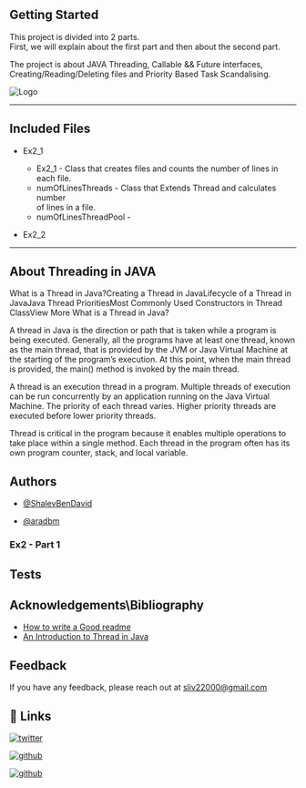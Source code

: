 ## Getting Started

This project is divided into 2 parts.  
First, we will explain about the first part and then about the second part.

The project is about JAVA Threading, Callable && Future interfaces,  
Creating/Reading/Deleting files and Priority Based Task Scandalising.


![Logo](https://www.cronj.com/blog/wp-content/uploads/Untitled-1-1.png)

***

## Included Files
* Ex2_1
  * Ex2_1 - Class that creates files and counts the number of lines in each file.
  * numOfLinesThreads - Class that Extends Thread and calculates number  
  of lines in a file.
  * numOfLinesThreadPool -

* Ex2_2

***

## About Threading in JAVA

What is a Thread in Java?Creating a Thread in JavaLifecycle of a Thread in JavaJava Thread PrioritiesMost Commonly Used Constructors in Thread ClassView More
What is a Thread in Java?

A thread in Java is the direction or path that is taken while a program is being executed. Generally, all the programs have at least one thread, known as the main thread, that is provided by the JVM or Java Virtual Machine at the starting of the program’s execution. At this point, when the main thread is provided, the main() method is invoked by the main thread.

A thread is an execution thread in a program. Multiple threads of execution can be run concurrently by an application running on the Java Virtual Machine. The priority of each thread varies. Higher priority threads are executed before lower priority threads.

Thread is critical in the program because it enables multiple operations to take place within a single method. Each thread in the program often has its own program counter, stack, and local variable.
## Authors

- [@ShalevBenDavid](https://github.com/ShalevBenDavid)

- [@aradbm](https://github.com/aradbm)

### Ex2 - Part 1


## Tests

## Acknowledgements\Bibliography

- [How to write a Good readme](https://bulldogjob.com/news/449-how-to-write-a-good-readme-for-your-github-project)
- [An Introduction to Thread in Java](https://www.simplilearn.com/tutorials/java-tutorial/thread-in-java)
## Feedback

If you have any feedback, please reach out at sliv22000@gmail.com


## 🔗 Links

[![twitter](https://img.shields.io/badge/twitter-1DA1F2?style=for-the-badge&logo=twitter&logoColor=white)](https://twitter.com/sliv22000)

[![github](https://img.shields.io/badge/GitHub-100000?style=for-the-badge&logo=github&logoColor=white)](https://github.com/ShalevBenDavid)

[![github](https://img.shields.io/badge/Java-ED8B00?style=for-the-badge&logo=java&logoColor=white)]()